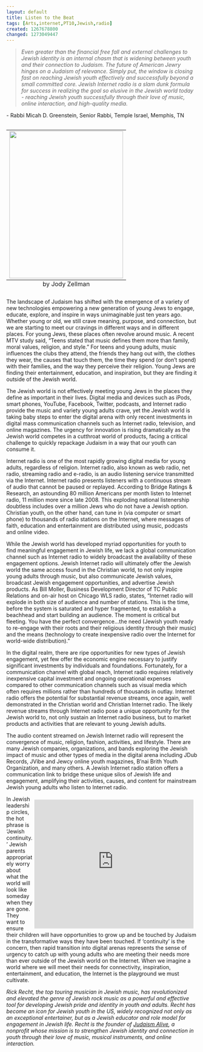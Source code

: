 ```yaml
---
layout: default
title: Listen to the Beat
tags: [Arts,internet,PT10,Jewish,radio]
created: 1267678800
changed: 1273049447
---
```

<blockquote>
<p><em>Even greater than the financial free fall and external challenges to Jewish identity is an internal chasm that is widening between youth and their connection to Judaism. The future of American Jewry hinges on a Judaism of relevance.  Simply put, the window is closing fast on reaching Jewish youth effectively and successfully beyond a small committed core. Jewish Internet radio is a slam dunk formula for success in realizing the goal so elusive in the Jewish world today - reaching Jewish youth successfully through their love of music, online interaction, and high-quality media.</em></p>
</blockquote>
<p>- Rabbi Micah D. Greenstein, Senior Rabbi, Temple Israel, Memphis, TN</p>
<table class="image" vspace="5" hspace="5" align="right">
    <caption align="bottom">by Jody Zellman</caption>
    <tbody>
        <tr>
            <td><img width="300" height="387" alt="" src="/files/music.jpg" /></td>
        </tr>
    </tbody>
</table>
<p>The landscape of Judaism has shifted with the emergence of a variety of new technologies empowering a new generation of young Jews to engage, educate, explore, and inspire in ways unimaginable just ten years ago. Whether young or old, we still crave meaning, purpose, and connection, but we are starting to meet our cravings in different ways and in different places.  For young Jews, these places often revolve around music.  A recent MTV study said, &ldquo;Teens stated that music defines them more than family, moral values, religion, and style.&rdquo;  For teens and young adults, music influences the clubs they attend, the friends they hang out with, the clothes they wear, the causes that touch them, the time they spend (or don&rsquo;t spend) with their families, and the way they perceive their religion.  Young Jews are finding their entertainment, education, and inspiration, but they are finding it outside of the Jewish world.</p>
<p>The Jewish world is not effectively meeting young Jews in the places they define as important in their lives.  Digital media and devices such as iPods, smart phones, YouTube, Facebook, Twitter, podcasts, and Internet radio provide the music and variety young adults crave, yet the Jewish world is taking baby steps to enter the digital arena with only recent investments in digital mass communication channels such as Internet radio, television, and online magazines.  The urgency for innovation is rising dramatically as the Jewish world competes in a cutthroat world of products, facing a critical challenge to quickly repackage Judaism in a way that our youth can consume it.</p>
<p>Internet radio is one of the most rapidly growing digital media for young adults, regardless of religion. Internet radio, also known as web radio, net radio, streaming radio and e-radio, is an audio listening service transmitted via the Internet. Internet radio presents listeners with a continuous stream of audio that cannot be paused or replayed.  According to Bridge Ratings &amp; Research, an astounding 80 million Americans per month listen to Internet radio, 11 million more since late 2008.  This exploding national listenership doubtless includes over a million Jews who do not have a Jewish option. Christian youth, on the other hand, can tune in (via computer or smart phone) to thousands of radio stations on the Internet, where messages of faith, education and entertainment are distributed using music, podcasts and online video.</p>
<p>While the Jewish world has developed myriad opportunities for youth to find meaningful engagement in Jewish life, we lack a global communication channel such as Internet radio to widely broadcast the availability of these engagement options.  Jewish Internet radio will ultimately offer the Jewish world the same access found in the Christian world, to not only inspire young adults through music, but also communicate Jewish values, broadcast Jewish engagement opportunities, and advertise Jewish products. As Bill Moller, Business Development Director of TC Public Relations and on-air host on Chicago WLS radio, states, &ldquo;Internet radio will explode in both size of audience and number of stations. This is the time, before the system is saturated and hyper fragmented, to establish a beachhead and start building an audience. The moment is critical but fleeting. You have the perfect convergence...the need (Jewish youth ready to re-engage with their roots and their religious identity through their music) and the means (technology to create inexpensive radio over the Internet for world-wide distribution).&rdquo;</p>
<p>In the digital realm, there are ripe opportunities for new types of Jewish engagement, yet few offer the economic engine necessary to justify significant investments by individuals and foundations.  Fortunately, for a communication channel with global reach, Internet radio requires relatively inexpensive capital investment and ongoing operational expenses compared to other communication channels such as visual media which often requires millions rather than hundreds of thousands in outlay.  Internet radio offers the potential for substantial revenue streams, once again, well demonstrated in the Christian world and Christian Internet radio.  The likely revenue streams through Internet radio pose a unique opportunity for the Jewish world to, not only sustain an Internet radio business, but to market products and activities that are relevant to young Jewish adults.</p>
<p>The audio content streamed on Jewish Internet radio will represent the convergence of music, religion, fashion, activities, and lifestyle.  There are many Jewish companies, organizations, and bands exploring the Jewish impact of music and other types of media in the digital arena including JDub Records, JVibe and Jewcy online youth magazines, B&rsquo;nai Brith Youth Organization, and many others.  A Jewish Internet radio station offers a communication link to bridge these unique silos of Jewish life and engagement, amplifying their activities, causes, and content for mainstream Jewish young adults who listen to Internet radio.</p>
<object width="425" height="344" align="right" vspace="5" hspace="5">
<param name="movie" value="http://www.youtube.com/v/qWsZo4oZCaI&amp;hl=en_US&amp;fs=1&amp;" />
<param name="allowFullScreen" value="true" />
<param name="allowscriptaccess" value="always" /><embed src="http://www.youtube.com/v/qWsZo4oZCaI&amp;hl=en_US&amp;fs=1&amp;" type="application/x-shockwave-flash" allowscriptaccess="always" allowfullscreen="true" width="425" height="344" align="right" vspace="5" hspace="5"></embed></object>
<p>In Jewish leadership circles, the hot phrase is &lsquo;Jewish continuity.&rsquo;  Jewish parents appropriately worry about what the world will look like someday when they are gone.  They want to ensure their children will have opportunities to grow up and be touched by Judaism in the transformative ways they have been touched.  If &lsquo;continuity&rsquo; is the concern, then rapid transition into digital arenas represents the sense of urgency to catch up with young adults who are meeting their needs more than ever outside of the Jewish world on the Internet.  When we imagine a world where we will meet their needs for connectivity, inspiration, entertainment, and education, the Internet is the playground we must cultivate.</p>
<p><em>Rick Recht, the top touring musician in Jewish music, has revolutionized and elevated the genre of Jewish rock music as a powerful and effective tool for developing Jewish pride and identity in youth and adults. Recht&nbsp;has become an icon for Jewish youth in the US, widely recognized not only as an exceptional entertainer, but as a Jewish educator and role model for engagement in Jewish life. Recht is the founder of <a href="http://www.judaismalive.org/">Judaism Alive</a>, a nonprofit whose mission is to strengthen Jewish identity and connection in youth through their love of music, musical instruments, and online interaction.</em></p>